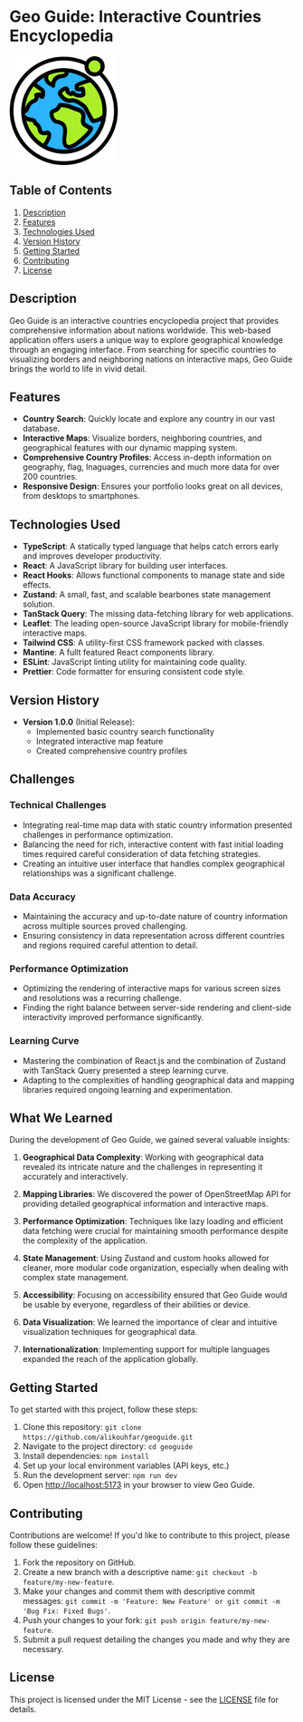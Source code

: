 ﻿# Geo Guide: Interactive Countries Encyclopedia

![Geo Guide Logo](https://raw.githubusercontent.com/alikouhfar/geo-guide/refs/heads/main/public/android-chrome-192x192.png)

## Table of Contents

1. [Description](#description)
2. [Features](#features)
3. [Technologies Used](#technologies-used)
4. [Version History](#version-history)
5. [Getting Started](#getting-started)
6. [Contributing](#contributing)
7. [License](#license)

## Description

Geo Guide is an interactive countries encyclopedia project that provides comprehensive information about nations worldwide. This web-based application offers users a unique way to explore geographical knowledge through an engaging interface. From searching for specific countries to visualizing borders and neighboring nations on interactive maps, Geo Guide brings the world to life in vivid detail.

## Features

- **Country Search**: Quickly locate and explore any country in our vast database.
- **Interactive Maps**: Visualize borders, neighboring countries, and geographical features with our dynamic mapping system.
- **Comprehensive Country Profiles**: Access in-depth information on geography, flag, lnaguages, currencies and much more data for over 200 countries.
- **Responsive Design**: Ensures your portfolio looks great on all devices, from desktops to smartphones.

## Technologies Used

- **TypeScript**: A statically typed language that helps catch errors early and improves developer productivity.
- **React**: A JavaScript library for building user interfaces.
- **React Hooks**: Allows functional components to manage state and side effects.
- **Zustand**: A small, fast, and scalable bearbones state management solution.
- **TanStack Query**: The missing data-fetching library for web applications.
- **Leaflet**: The leading open-source JavaScript library for mobile-friendly interactive maps.
- **Tailwind CSS**: A utility-first CSS framework packed with classes.
- **Mantine**: A fullt featured React components library.
- **ESLint**: JavaScript linting utility for maintaining code quality.
- **Prettier**: Code formatter for ensuring consistent code style.

## Version History

- **Version 1.0.0** (Initial Release):
  - Implemented basic country search functionality
  - Integrated interactive map feature
  - Created comprehensive country profiles

## Challenges

### Technical Challenges

- Integrating real-time map data with static country information presented challenges in performance optimization.
- Balancing the need for rich, interactive content with fast initial loading times required careful consideration of data fetching strategies.
- Creating an intuitive user interface that handles complex geographical relationships was a significant challenge.

### Data Accuracy

- Maintaining the accuracy and up-to-date nature of country information across multiple sources proved challenging.
- Ensuring consistency in data representation across different countries and regions required careful attention to detail.

### Performance Optimization

- Optimizing the rendering of interactive maps for various screen sizes and resolutions was a recurring challenge.
- Finding the right balance between server-side rendering and client-side interactivity improved performance significantly.

### Learning Curve

- Mastering the combination of React.js and the combination of Zustand with TanStack Query presented a steep learning curve.
- Adapting to the complexities of handling geographical data and mapping libraries required ongoing learning and experimentation.

## What We Learned

During the development of Geo Guide, we gained several valuable insights:

1. **Geographical Data Complexity**: Working with geographical data revealed its intricate nature and the challenges in representing it accurately and interactively.

2. **Mapping Libraries**: We discovered the power of OpenStreetMap API for providing detailed geographical information and interactive maps.

3. **Performance Optimization**: Techniques like lazy loading and efficient data fetching were crucial for maintaining smooth performance despite the complexity of the application.

4. **State Management**: Using Zustand and custom hooks allowed for cleaner, more modular code organization, especially when dealing with complex state management.

5. **Accessibility**: Focusing on accessibility ensured that Geo Guide would be usable by everyone, regardless of their abilities or device.

6. **Data Visualization**: We learned the importance of clear and intuitive visualization techniques for geographical data.

7. **Internationalization**: Implementing support for multiple languages expanded the reach of the application globally.

## Getting Started

To get started with this project, follow these steps:

1. Clone this repository: `git clone https://github.com/alikouhfar/geoguide.git`
2. Navigate to the project directory: `cd geoguide`
3. Install dependencies: `npm install`
4. Set up your local environment variables (API keys, etc.)
5. Run the development server: `npm run dev`
6. Open [http://localhost:5173](http://localhost:5173) in your browser to view Geo Guide.

## Contributing

Contributions are welcome! If you'd like to contribute to this project, please follow these guidelines:

1. Fork the repository on GitHub.
2. Create a new branch with a descriptive name: `git checkout -b feature/my-new-feature`.
3. Make your changes and commit them with descriptive commit messages: `git commit -m 'Feature: New Feature' or git commit -m 'Bug Fix: Fixed Bugs'`.
4. Push your changes to your fork: `git push origin feature/my-new-feature`.
5. Submit a pull request detailing the changes you made and why they are necessary.

## License

This project is licensed under the MIT License - see the [LICENSE](LICENSE) file for details.
